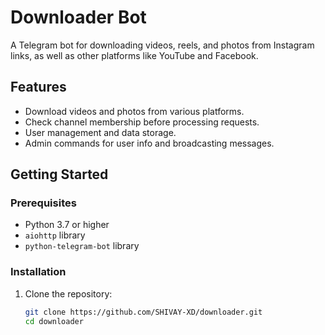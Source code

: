 # Downloader Bot

A Telegram bot for downloading videos, reels, and photos from Instagram links, as well as other platforms like YouTube and Facebook.

## Features

- Download videos and photos from various platforms.
- Check channel membership before processing requests.
- User management and data storage.
- Admin commands for user info and broadcasting messages.

## Getting Started

### Prerequisites

- Python 3.7 or higher
- `aiohttp` library
- `python-telegram-bot` library

### Installation

1. Clone the repository:

   ```bash
   git clone https://github.com/SHIVAY-XD/downloader.git
   cd downloader
 
